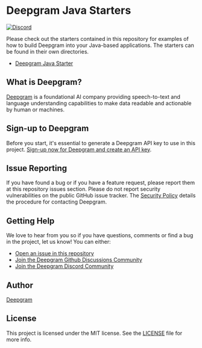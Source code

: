 # Deepgram Java Starters

[![Discord](https://dcbadge.vercel.app/api/server/xWRaCDBtW4?style=flat)](https://discord.gg/xWRaCDBtW4)

Please check out the starters contained in this repository for examples of how to build Deepgram into your Java-based applications. The starters can be found in their own directories.

- [Deepgram Java Starter](./Starter-01/README.md)

## What is Deepgram?

[Deepgram](https://deepgram.com/) is a foundational AI company providing speech-to-text and language understanding capabilities to make data readable and actionable by human or machines.

## Sign-up to Deepgram

Before you start, it's essential to generate a Deepgram API key to use in this project. [Sign-up now for Deepgram and create an API key](https://console.deepgram.com/signup?jump=keys).

## Issue Reporting

If you have found a bug or if you have a feature request, please report them at this repository issues section. Please do not report security vulnerabilities on the public GitHub issue tracker. The [Security Policy](./.github/SECURITY.md) details the procedure for contacting Deepgram.

## Getting Help

We love to hear from you so if you have questions, comments or find a bug in the project, let us know! You can either:

- [Open an issue in this repository](https://github.com/deepgram-starters/deepgram-java-starters/issues/new)
- [Join the Deepgram Github Discussions Community](https://github.com/orgs/deepgram/discussions)
- [Join the Deepgram Discord Community](https://discord.gg/xWRaCDBtW4)

## Author

[Deepgram](https://deepgram.com)

## License

This project is licensed under the MIT license. See the [LICENSE](./LICENSE) file for more info.

